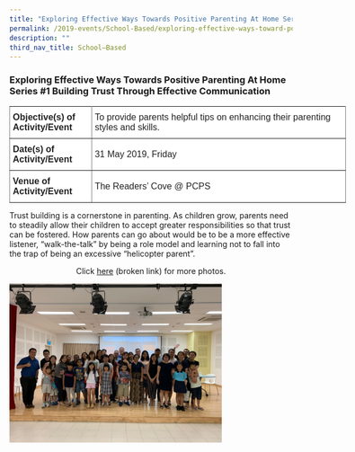 ```yaml
---
title: "Exploring Effective Ways Towards Positive Parenting At Home Series #1"
permalink: /2019-events/School-Based/exploring-effective-ways-toward-positive-parenting/
description: ""
third_nav_title: School–Based
---
```

### Exploring Effective Ways Towards Positive Parenting At Home Series #1 Building Trust Through Effective Communication


<style type="text/css">
.tg  {border-collapse:collapse;border-spacing:0;margin:0px auto;}
.tg td{border-color:black;border-style:solid;border-width:1px;font-family:Arial, sans-serif;font-size:14px;
  overflow:hidden;padding:10px 5px;word-break:normal;}
.tg th{border-color:black;border-style:solid;border-width:1px;font-family:Arial, sans-serif;font-size:14px;
  font-weight:normal;overflow:hidden;padding:10px 5px;word-break:normal;}
.tg .tg-kdpx{background-color:#FFF;border-color:inherit;color:#222;font-size:16px;text-align:left;vertical-align:middle}
.tg .tg-x4x2{background-color:#FFF;border-color:inherit;color:#222;font-size:16px;font-weight:bold;text-align:left;
  vertical-align:middle}
</style>
<table class="tg" style="undefined;table-layout: fixed; width: 599px">
<colgroup>
<col style="width: 146px">
<col style="width: 453px">
</colgroup>
<tbody>
  <tr>
    <td class="tg-x4x2">Objective(s) of Activity/Event</td>
    <td class="tg-kdpx">To provide parents helpful tips on enhancing their parenting styles and skills.</td>
  </tr>
  <tr>
    <td class="tg-x4x2">Date(s) of Activity/Event</td>
    <td class="tg-kdpx">31 May 2019, Friday</td>
  </tr>
  <tr>
    <td class="tg-x4x2">Venue of Activity/Event</td>
    <td class="tg-kdpx">The Readers’ Cove @ PCPS</td>
  </tr>
</tbody>
</table>


Trust building is a cornerstone in parenting. As children grow, parents need to steadily allow their children to accept greater responsibilities so that trust can be fostered. How parents can go about would be to be a more effective listener, “walk-the-talk” by being a role model and learning not to fall into the trap of being an excessive “helicopter parent”.


<center>Click <a href="https://photos.app.goo.gl/tMmi86YECAte9Mfc9">here</a> (broken link) for more photos.</center>


<img src="/images/PW05.jpeg" 
     style="width:75%">